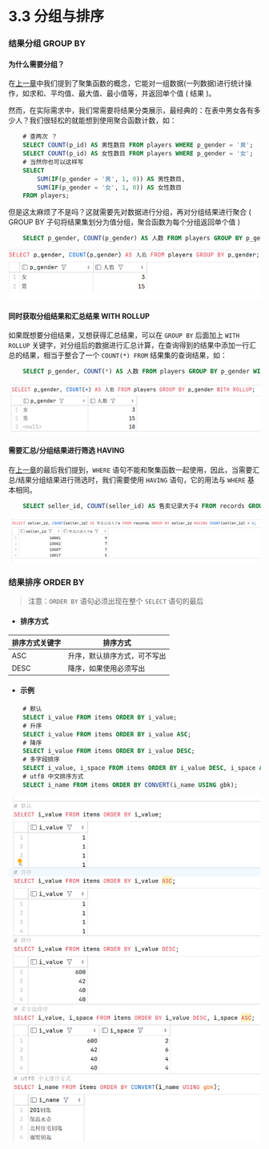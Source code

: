 # **3.3 分组与排序**


### **结果分组 GROUP BY**

#### 为什么需要分组？

在[上一章](./查询函数.md)中我们提到了聚集函数的概念，它能对一组数据(一列数据)进行统计操作，如求和、平均值、最大值、最小值等，并返回单个值 ( 结果 )。

然而，在实际需求中，我们常需要将结果分类展示，最经典的：在表中男女各有多少人？我们很轻松的就能想到使用聚合函数计数，如：

```sql
    # 查两次 ？
    SELECT COUNT(p_id) AS 男性数目 FROM players WHERE p_gender = '男';
    SELECT COUNT(p_id) AS 女性数目 FROM players WHERE p_gender = '女';
    # 当然你也可以这样写
    SELECT
        SUM(IF(p_gender = '男', 1, 0)) AS 男性数目,
        SUM(IF(p_gender = '女', 1, 0)) AS 女性数目
    FROM players;
```

但是这太麻烦了不是吗？这就需要先对数据进行分组，再对分组结果进行聚合 (  GROUP BY 子句将结果集划分为值分组，聚合函数为每个分组返回单个值 )

```sql
    SELECT p_gender, COUNT(p_gender) AS 人数 FROM players GROUP BY p_gender;
```

![ ](./img/3-3-1.png)

#### 同时获取分组结果和汇总结果 WITH ROLLUP

如果既想要分组结果，又想获得汇总结果，可以在 `GROUP BY` 后面加上 `WITH ROLLUP` 关键字，对分组后的数据进行汇总计算，在查询得到的结果中添加一行汇总的结果，相当于整合了一个 `COUNT(*) FROM` 结果集的查询结果，如：

```sql
    SELECT p_gender, COUNT(*) AS 人数 FROM players GROUP BY p_gender WITH ROLLUP;
```

![ ](./img/3-3-2.png)

#### 需要汇总/分组结果进行筛选 HAVING

在[上一章](./查询函数.md)的最后我们提到，`WHERE` 语句不能和聚集函数一起使用，因此，当需要汇总/结果分组结果进行筛选时，我们需要使用 `HAVING` 语句，它的用法与 `WHERE` 基本相同。

```sql
    SELECT seller_id, COUNT(seller_id) AS 售卖记录大于4 FROM records GROUP BY seller_id HAVING COUNT(seller_id) > 4;
```

![ ](./img/3-3-3.png)

### **结果排序 ORDER BY** 

> 注意：`ORDER BY` 语句必须出现在整个 `SELECT` 语句的最后

+ #### 排序方式

|排序方式关键字|排序方式|
|-----|-----|
|ASC|升序，默认排序方式，可不写出|
|DESC|降序，如果使用必须写出|

+ #### 示例

```sql
    # 默认
    SELECT i_value FROM items ORDER BY i_value;
    # 升序
    SELECT i_value FROM items ORDER BY i_value ASC;
    # 降序
    SELECT i_value FROM items ORDER BY i_value DESC;
    # 多字段排序
    SELECT i_value, i_space FROM items ORDER BY i_value DESC, i_space ASC;
    # utf8 中文排序方式
    SELECT i_name FROM items ORDER BY CONVERT(i_name USING gbk);
```

![ ](./img/3-3-4.png)